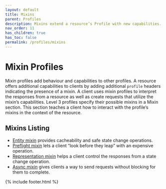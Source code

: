 ```yaml
---
layout: default
title: Mixins
parent: Profiles
description: Mixins extend a resource’s Profile with new capabilities.
nav_order: 11
has_children: true
has_toc: false
permalink: /profiles/mixins
---
```

# Mixin Profiles

Mixin profiles add behaviour and capabilities to other profiles. A resource offers additional capabilities to clients by adding additional `profile` headers indicating the presence of a mixin. A client uses mixin profiles to interpret the responses from a resource as well as create requests that utilize the mixin’s capabilities.
Level 3 profiles specify their possible mixins in a Mixin section. This section teaches a client how to interact with the profile’s mixins in the context of the resource.

## Mixins Listing

- [Entity mixin](entity.md) provides cacheability and safe state change operations.
- [Preflight mixin](preflight.md) lets a client “look before they leap” with an expensive operation.
- [Representation mixin](representation.md) helps a client control the responses from a state change operation.
- [Async mixin](async.md) gives clients a way to send requests without blocking for them to complete.

{% include footer.html %}
